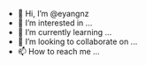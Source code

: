 - 👋 Hi, I’m @eyangnz
- 👀 I’m interested in ...
- 🌱 I’m currently learning ...
- 💞️ I’m looking to collaborate on ...
- 📫 How to reach me ...

<!---
eyangnz/eyangnz is a ✨ special ✨ repository because its `README.md` (this file) appears on your GitHub profile.
You can click the Preview link to take a look at your changes.
--->

